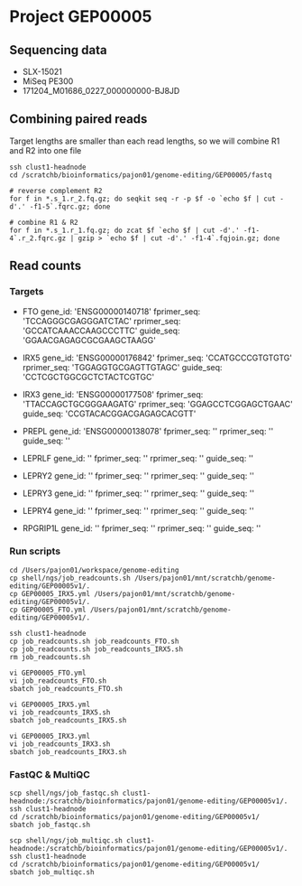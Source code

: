 # Project GEP00005

## Sequencing data
- SLX-15021
- MiSeq PE300
- 171204_M01686_0227_000000000-BJ8JD

## Combining paired reads
Target lengths are smaller than each read lengths, so we will combine R1 and R2 into one file

```
ssh clust1-headnode
cd /scratchb/bioinformatics/pajon01/genome-editing/GEP00005/fastq

# reverse complement R2
for f in *.s_1.r_2.fq.gz; do seqkit seq -r -p $f -o `echo $f | cut -d'.' -f1-5`.fqrc.gz; done

# combine R1 & R2
for f in *.s_1.r_1.fq.gz; do zcat $f `echo $f | cut -d'.' -f1-4`.r_2.fqrc.gz | gzip > `echo $f | cut -d'.' -f1-4`.fqjoin.gz; done
```

## Read counts

### Targets
- FTO
gene_id: 'ENSG00000140718'
fprimer_seq: 'TCCAGGGCGAGGGATCTAC'
rprimer_seq: 'GCCATCAAACCAAGCCCTTC'
guide_seq: 'GGAACGAGAGCGCGAAGCTAAGG'

- IRX5
gene_id: 'ENSG00000176842'
fprimer_seq: 'CCATGCCCGTGTGTG'
rprimer_seq: 'TGGAGGTGCGAGTTGTAGC'
guide_seq: 'CCTCGCTGGCGCTCTACTCGTGC'

- IRX3
gene_id: 'ENSG00000177508'
fprimer_seq: 'TTACCAGCTGCGGGAAGATG'
rprimer_seq: 'GGAGCCTCGGAGCTGAAC'
guide_seq: 'CCGTACACGGACGAGAGCACGTT'

- PREPL
gene_id: 'ENSG00000138078'
fprimer_seq: ''
rprimer_seq: ''
guide_seq: ''

- LEPRLF
gene_id: ''
fprimer_seq: ''
rprimer_seq: ''
guide_seq: ''

- LEPRY2
gene_id: ''
fprimer_seq: ''
rprimer_seq: ''
guide_seq: ''

- LEPRY3
gene_id: ''
fprimer_seq: ''
rprimer_seq: ''
guide_seq: ''

- LEPRY4
gene_id: ''
fprimer_seq: ''
rprimer_seq: ''
guide_seq: ''

- RPGRIP1L
gene_id: ''
fprimer_seq: ''
rprimer_seq: ''
guide_seq: ''


### Run scripts

```
cd /Users/pajon01/workspace/genome-editing
cp shell/ngs/job_readcounts.sh /Users/pajon01/mnt/scratchb/genome-editing/GEP00005v1/.
cp GEP00005_IRX5.yml /Users/pajon01/mnt/scratchb/genome-editing/GEP00005v1/.
cp GEP00005_FTO.yml /Users/pajon01/mnt/scratchb/genome-editing/GEP00005v1/.
```

```
ssh clust1-headnode
cp job_readcounts.sh job_readcounts_FTO.sh
cp job_readcounts.sh job_readcounts_IRX5.sh
rm job_readcounts.sh

vi GEP00005_FTO.yml
vi job_readcounts_FTO.sh
sbatch job_readcounts_FTO.sh

vi GEP00005_IRX5.yml
vi job_readcounts_IRX5.sh
sbatch job_readcounts_IRX5.sh

vi GEP00005_IRX3.yml
vi job_readcounts_IRX3.sh
sbatch job_readcounts_IRX3.sh
```

### FastQC & MultiQC

```
scp shell/ngs/job_fastqc.sh clust1-headnode:/scratchb/bioinformatics/pajon01/genome-editing/GEP00005v1/.
ssh clust1-headnode
cd /scratchb/bioinformatics/pajon01/genome-editing/GEP00005v1/
sbatch job_fastqc.sh
```

```
scp shell/ngs/job_multiqc.sh clust1-headnode:/scratchb/bioinformatics/pajon01/genome-editing/GEP00005v1/.
ssh clust1-headnode
cd /scratchb/bioinformatics/pajon01/genome-editing/GEP00005v1/
sbatch job_multiqc.sh
```
